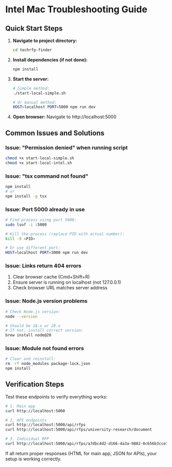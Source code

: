 # Intel Mac Troubleshooting Guide

## Quick Start Steps

1. **Navigate to project directory:**
   ```bash
   cd techrfp-finder
   ```

2. **Install dependencies (if not done):**
   ```bash
   npm install
   ```

3. **Start the server:**
   ```bash
   # Simple method:
   ./start-local-simple.sh
   
   # Or manual method:
   HOST=localhost PORT=5000 npm run dev
   ```

4. **Open browser:**
   Navigate to http://localhost:5000

## Common Issues and Solutions

### Issue: "Permission denied" when running script
```bash
chmod +x start-local-simple.sh
chmod +x start-local-intel.sh
```

### Issue: "tsx command not found"
```bash
npm install
# or
npm install -g tsx
```

### Issue: Port 5000 already in use
```bash
# Find process using port 5000:
sudo lsof -i :5000

# Kill the process (replace PID with actual number):
kill -9 <PID>

# Or use different port:
HOST=localhost PORT=3000 npm run dev
```

### Issue: Links return 404 errors
1. Clear browser cache (Cmd+Shift+R)
2. Ensure server is running on localhost (not 127.0.0.1)
3. Check browser URL matches server address

### Issue: Node.js version problems
```bash
# Check Node.js version:
node --version

# Should be 18.x or 20.x
# If not, install correct version:
brew install node@20
```

### Issue: Module not found errors
```bash
# Clear and reinstall:
rm -rf node_modules package-lock.json
npm install
```

## Verification Steps

Test these endpoints to verify everything works:

```bash
# 1. Main app
curl http://localhost:5000

# 2. API endpoints
curl http://localhost:5000/api/rfps
curl http://localhost:5000/api/rfps/university-research/document

# 3. Individual RFP
curl http://localhost:5000/api/rfps/a7dbc4d2-d166-4a3a-9882-0c656b3cce7f
```

If all return proper responses (HTML for main app, JSON for APIs), your setup is working correctly.